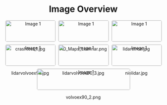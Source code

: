 <h1 style ="text-align: center;"> Image Overview </h1>
<div style="display: flex; flex-wrap: wrap; gap: 10px; justify-content: center;">
<div style="flex: 1 1 calc(33.333% - 20px); max-width: 300px; text-align: center;">
<img src="https://media.evkx.net/multimedia/technology/sensorsandcameras/lidar/crashtest_1_xst.jpg" alt="Image 1" style="width: 100%; border: 1px solid #ddd; border-radius: 5px;">
<p>crashtest_1.jpg</p>
</div>
<div style="flex: 1 1 calc(33.333% - 20px); max-width: 300px; text-align: center;">
<img src="https://media.evkx.net/multimedia/technology/sensorsandcameras/lidar/HD_Maps_Luminar_xst.png" alt="Image 1" style="width: 100%; border: 1px solid #ddd; border-radius: 5px;">
<p>HD_Maps_Luminar.png</p>
</div>
<div style="flex: 1 1 calc(33.333% - 20px); max-width: 300px; text-align: center;">
<img src="https://media.evkx.net/multimedia/technology/sensorsandcameras/lidar/lidaretron_xst.jpg" alt="Image 1" style="width: 100%; border: 1px solid #ddd; border-radius: 5px;">
<p>lidaretron.jpg</p>
</div>
<div style="flex: 1 1 calc(33.333% - 20px); max-width: 300px; text-align: center;">
<img src="https://media.evkx.net/multimedia/technology/sensorsandcameras/lidar/lidarvolvoex90_xst.jpg" alt="Image 1" style="width: 100%; border: 1px solid #ddd; border-radius: 5px;">
<p>lidarvolvoex90.jpg</p>
</div>
<div style="flex: 1 1 calc(33.333% - 20px); max-width: 300px; text-align: center;">
<img src="https://media.evkx.net/multimedia/technology/sensorsandcameras/lidar/lidarvolvoex90_3_xst.jpg" alt="Image 1" style="width: 100%; border: 1px solid #ddd; border-radius: 5px;">
<p>lidarvolvoex90_3.jpg</p>
</div>
<div style="flex: 1 1 calc(33.333% - 20px); max-width: 300px; text-align: center;">
<img src="https://media.evkx.net/multimedia/technology/sensorsandcameras/lidar/niolidar_xst.jpg" alt="Image 1" style="width: 100%; border: 1px solid #ddd; border-radius: 5px;">
<p>niolidar.jpg</p>
</div>
<div style="flex: 1 1 calc(33.333% - 20px); max-width: 300px; text-align: center;">
<img src="https://media.evkx.net/multimedia/technology/sensorsandcameras/lidar/volvoex90_2_xst.png" alt="Image 1" style="width: 100%; border: 1px solid #ddd; border-radius: 5px;">
<p>volvoex90_2.png</p>
</div>
</div>
